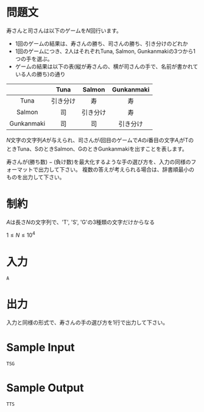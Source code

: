 # 問題文
寿さんと司さんは以下のゲームを$N$回行います。
 * 1回のゲームの結果は、寿さんの勝ち、司さんの勝ち、引き分けのどれか
 * 1回のゲームにつき、2人はそれぞれTuna, Salmon, Gunkanmakiの3つから1つの手を選ぶ。
 * ゲームの結果は以下の表(縦が寿さんの、横が司さんの手で、名前が書かれている人の勝ち)の通り

|            |   Tuna   |  Salmon  | Gunkanmaki |
|:----------:|:--------:|:--------:|:----------:|
|    Tuna    | 引き分け | 寿       | 寿         |
|   Salmon   | 司       | 引き分け | 寿         |
| Gunkanmaki | 司       | 司       | 引き分け   |

$N$文字の文字列$A$が与えられ、司さんが$i$回目のゲームで$A$の$i$番目の文字$A_i$がTのときTuna、SのときSalmon、GのときGunkanmakiを出すことを表します。

寿さんが$(\text{勝ち数})-(\text{負け数})$を最大化するような手の選び方を、入力の同様のフォーマットで出力して下さい。
複数の答えが考えられる場合は、辞書順最小のものを出力して下さい。

# 制約

$A$は長さ$N$の文字列で、'T', 'S', 'G'の3種類の文字だけからなる

$1 \le N \le 10^4$

# 入力
```
A
```

# 出力

入力と同様の形式で、寿さんの手の選び方を1行で出力して下さい。

# Sample Input
```
TSG
```

# Sample Output
```
TTS
```
